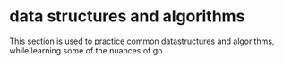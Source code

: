 # data structures and algorithms 
This section is used to practice common datastructures and algorithms, while learning some of the nuances of go
